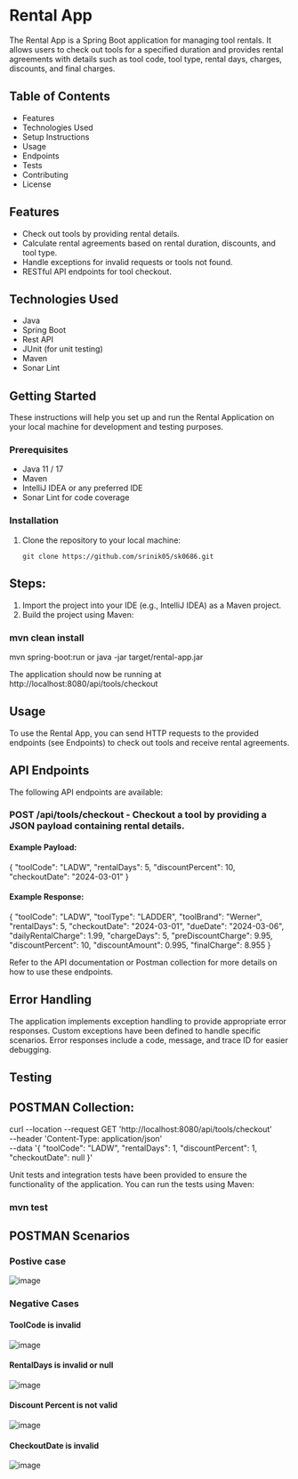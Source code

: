 # Rental App 

The Rental App is a Spring Boot application for managing tool rentals. It allows users to check out tools for a specified duration and provides rental agreements with details such as tool code, tool type, rental days, charges, discounts, and final charges.

## Table of Contents
- Features 
- Technologies Used
- Setup Instructions
- Usage
- Endpoints
- Tests
- Contributing
- License

## Features

  - Check out tools by providing rental details.
  - Calculate rental agreements based on rental duration, discounts, and tool type.
  - Handle exceptions for invalid requests or tools not found.
  - RESTful API endpoints for tool checkout.

## Technologies Used

- Java 
- Spring Boot
- Rest API
- JUnit (for unit testing)
- Maven
- Sonar Lint

## Getting Started

These instructions will help you set up and run the Rental Application on your local machine for development and testing purposes.

### Prerequisites

- Java 11 / 17
- Maven
- IntelliJ IDEA or any preferred IDE
- Sonar Lint for code coverage 

### Installation

1. Clone the repository to your local machine:

   ```shell
   git clone https://github.com/srinik05/sk0686.git
   
## Steps: 
1. Import the project into your IDE (e.g., IntelliJ IDEA) as a Maven project.
2. Build the project using Maven:

### mvn clean install

mvn spring-boot:run
or
java -jar target/rental-app.jar

The application should now be running at http://localhost:8080/api/tools/checkout 

## Usage
To use the Rental App, you can send HTTP requests to the provided endpoints (see Endpoints) to check out tools and receive rental agreements.

## API Endpoints
The following API endpoints are available:

### POST /api/tools/checkout -  Checkout a tool by providing a JSON payload containing rental details.
#### Example Payload:
{
  "toolCode": "LADW",
  "rentalDays": 5,
  "discountPercent": 10,
  "checkoutDate": "2024-03-01"
}

#### Example Response:

{
  "toolCode": "LADW",
  "toolType": "LADDER",
  "toolBrand": "Werner",
  "rentalDays": 5,
  "checkoutDate": "2024-03-01",
  "dueDate": "2024-03-06",
  "dailyRentalCharge": 1.99,
  "chargeDays": 5,
  "preDiscountCharge": 9.95,
  "discountPercent": 10,
  "discountAmount": 0.995,
  "finalCharge": 8.955
}

Refer to the API documentation or Postman collection for more details on how to use these endpoints.

## Error Handling
The application implements exception handling to provide appropriate error responses. Custom exceptions have been defined to handle specific scenarios. Error responses include a code, message, and trace ID for easier debugging.

## Testing
## POSTMAN Collection:
curl --location --request GET 'http://localhost:8080/api/tools/checkout' \
--header 'Content-Type: application/json' \
--data '{
    "toolCode": "LADW",
    "rentalDays": 1,
    "discountPercent": 1,
    "checkoutDate": null
}'

Unit tests and integration tests have been provided to ensure the functionality of the application. You can run the tests using Maven:
### mvn test

## POSTMAN Scenarios
### Postive case
![image](https://github.com/srinik05/ks0686/assets/83652004/e92d8b1a-9787-4e60-9544-3034f7b01f35)

### Negative Cases
#### ToolCode is invalid
![image](https://github.com/srinik05/ks0686/assets/83652004/7d67ad97-6cdb-4c27-9571-7e20bcc6fefe)

#### RentalDays is invalid or null
![image](https://github.com/srinik05/ks0686/assets/83652004/28d721d2-3484-4b6d-bbf3-db3625cd8f40)

#### Discount Percent is not valid
![image](https://github.com/srinik05/ks0686/assets/83652004/fba27b15-865e-43fe-9cc1-767bcefb0066)

#### CheckoutDate is invalid
![image](https://github.com/srinik05/ks0686/assets/83652004/af9781f2-3210-4f10-8db4-1a1a3f87d832)




